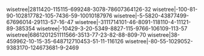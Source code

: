 wisetree|2811420-115115-699248-3078-78607364126-32
wisetree|-100-81-90-102817782-105-7436-59-10010187976
wisetree|-5-5820-43877499-67696014-29113-57-16-47
wisetree|-3111714101-46-8091-118110-4-11121-89-385354
wisetree|-10429-3-20-5349-8827-115-9766-106109-113-57
wisetree|6861201251111566-3513-77-23-82-88-809-70
wisetree|38-459962-10-15-35-648712710453-51-11-116126
wisetree|-80-55-1029052-9383170-124673681-9-2469


